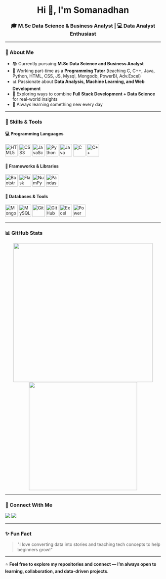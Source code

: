 <!-- 👋 Hi! Welcome to my GitHub Profile -->
<h1 align="center">Hi 👋, I'm Somanadhan</h1>
<h3 align="center">🎓 M.Sc Data Science & Business Analyst | 💻  Data Analyst Enthusiast</h3>

---

### 🌟 About Me  
- 📚 Currently pursuing **M.Sc Data Science and Business Analyst**  
- 💼 Working part-time as a **Programming Tutor** (teaching C, C++, Java, Python, HTML, CSS, JS, Mysql, Mongodb, PowerBI, Adv.Excel)  
- 📊 Passionate about **Data Analysis, Machine Learning, and Web Development**  
- 🎯 Exploring ways to combine **Full Stack Development + Data Science** for real-world insights  
- 🌱 Always learning something new every day  

---

### 🧰 Skills & Tools  

#### 💻 Programming Languages  
<p align="left">
  <img src="https://cdn.jsdelivr.net/gh/devicons/devicon/icons/html5/html5-original.svg" width="40" height="40" alt="HTML5"/>
  <img src="https://cdn.jsdelivr.net/gh/devicons/devicon/icons/css3/css3-original.svg" width="40" height="40" alt="CSS3"/>
  <img src="https://cdn.jsdelivr.net/gh/devicons/devicon/icons/javascript/javascript-original.svg" width="40" height="40" alt="JavaScript"/>
  <img src="https://cdn.jsdelivr.net/gh/devicons/devicon/icons/python/python-original.svg" width="40" height="40" alt="Python"/>
  <img src="https://cdn.jsdelivr.net/gh/devicons/devicon/icons/java/java-original.svg" width="40" height="40" alt="Java"/>
  <img src="https://cdn.jsdelivr.net/gh/devicons/devicon/icons/c/c-original.svg" width="40" height="40" alt="C"/>
  <img src="https://cdn.jsdelivr.net/gh/devicons/devicon/icons/cplusplus/cplusplus-original.svg" width="40" height="40" alt="C++"/>
</p>

#### 🧩 Frameworks & Libraries  
<p align="left">
  <img src="https://cdn.jsdelivr.net/gh/devicons/devicon/icons/bootstrap/bootstrap-original.svg" width="40" height="40" alt="Bootstrap"/>
  <img src="https://cdn.jsdelivr.net/gh/devicons/devicon/icons/flask/flask-original.svg" width="40" height="40" alt="Flask"/>
  <img src="https://cdn.jsdelivr.net/gh/devicons/devicon/icons/numpy/numpy-original.svg" width="40" height="40" alt="NumPy"/>
  <img src="https://cdn.jsdelivr.net/gh/devicons/devicon/icons/pandas/pandas-original.svg" width="40" height="40" alt="Pandas"/>
</p>

#### 🧠 Databases & Tools  
<p align="left">
  <img src="https://cdn.jsdelivr.net/gh/devicons/devicon/icons/mongodb/mongodb-original.svg" width="40" height="40" alt="MongoDB"/>
  <img src="https://cdn.jsdelivr.net/gh/devicons/devicon/icons/mysql/mysql-original.svg" width="40" height="40" alt="MySQL"/>
  <img src="https://cdn.jsdelivr.net/gh/devicons/devicon/icons/git/git-original.svg" width="40" height="40" alt="Git"/>
  <img src="https://cdn.jsdelivr.net/gh/devicons/devicon/icons/github/github-original.svg" width="40" height="40" alt="GitHub"/>
 <img src="https://img.icons8.com/color/48/microsoft-excel-2019--v1.png" width="40" height="40" alt="Excel"/>
<img src="https://img.icons8.com/color/48/power-bi.png" width="40" height="40" alt="Power BI"/>

</p>

---

### 📊 GitHub Stats

<p align="center">
  <img src="https://github-readme-stats-Somanadhan-S.vercel.app/api?username=Somanadhan-S&show_icons=true&theme=tokyonight" width="450"/>
  <img src="https://github-readme-stats-Somanadhan-S.vercel.app/api/top-langs/?username=Somanadhan-S&layout=compact&theme=tokyonight" width="350"/>
</p>


---

### 🤝 Connect With Me
<p align="left">
  <a href="mailto:somanadhan14112002@gmail.com"><img src="https://img.shields.io/badge/Gmail-D14836?style=for-the-badge&logo=gmail&logoColor=white" /></a>
  <a href="https://www.linkedin.com/in/somanadhan" target="_blank"><img src="https://img.shields.io/badge/LinkedIn-0077B5?style=for-the-badge&logo=linkedin&logoColor=white" /></a>

</p>

---

### ✨ Fun Fact
> "I love converting data into stories and teaching tech concepts to help beginners grow!"

---

⭐ **Feel free to explore my repositories and connect — I’m always open to learning, collaboration, and data-driven projects.**

